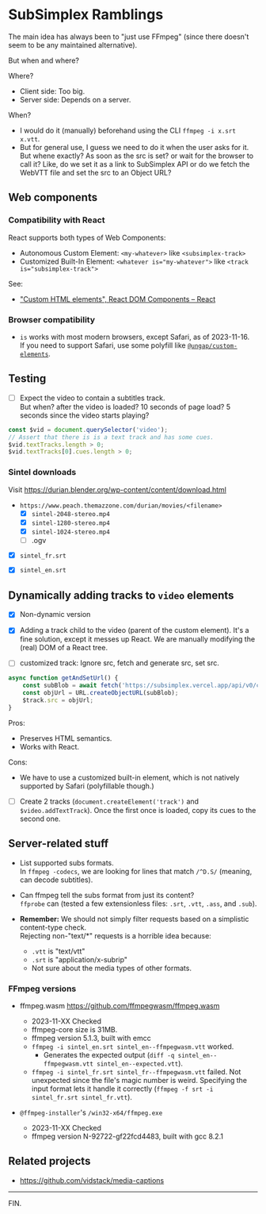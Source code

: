 # SubSimplex Ramblings

The main idea has always been to "just use FFmpeg" (since there doesn't seem to be any maintained alternative).

But when and where?

Where?
- Client side: Too big.
- Server side: Depends on a server.

When?
- I would do it (manually) beforehand using the CLI `ffmpeg -i x.srt x.vtt`.
- But for general use, I guess we need to do it when the user asks for it. \
But whene exactly? As soon as the src is set? or wait for the browser to call it?
Like, do we set it as a link to SubSimplex API or do we fetch the WebVTT file and set the src to an Object URL?


## Web components

### Compatibility with React

React supports both types of Web Components:
- Autonomous Custom Element: `<my-whatever>` like `<subsimplex-track>`
- Customized Built-In Element: `<whatever is="my-whatever">` like `<track is="subsimplex-track">`

See:
- ["Custom HTML elements", React DOM Components – React](https://react.dev/reference/react-dom/components#custom-html-elements)


### Browser compatibility

- `is` works with most modern browsers, except Safari, as of 2023-11-16. \
If you need to support Safari, use some polyfill like
[`@ungap/custom-elements`](https://github.com/ungap/custom-elements).


## Testing

- [ ] Expect the video to contain a subtitles track. \
But when? after the video is loaded? 10 seconds of page load? 5 seconds since the video starts playing?
```js
const $vid = document.querySelector('video');
// Assert that there is is a text track and has some cues.
$vid.textTracks.length > 0;
$vid.textTracks[0].cues.length > 0;
```


### Sintel downloads

Visit https://durian.blender.org/wp-content/content/download.html

- `https://www.peach.themazzone.com/durian/movies/<filename>`
    * [x] `sintel-2048-stereo.mp4`
    * [x] `sintel-1280-stereo.mp4`
    * [x] `sintel-1024-stereo.mp4`
    * [ ] .ogv
    
- [x] `sintel_fr.srt`
- [x] `sintel_en.srt`


## Dynamically adding tracks to `video` elements

- [x] Non-dynamic version

- [x] Adding a track child to the video (parent of the custom element).
It's a fine solution,
except it messes up React. We are manually modifying the (real) DOM of a React tree.

- [ ] customized track: Ignore src, fetch and generate src, set src.
```js
async function getAndSetUrl() {
    const subBlob = await fetch('https://subsimplex.vercel.app/api/v0/convert-to-vtt/test.subs').then(res => res.blob());
    const objUrl = URL.createObjectURL(subBlob);
    $track.src = objUrl;
}
```

Pros:
- Preserves HTML semantics.
- Works with React.

Cons:
- We have to use a customized built-in element, which is not natively supported by Safari (polyfillable though.)

- [ ] Create 2 tracks (`document.createElement('track')` and `$video.addTextTrack`).
Once the first once is loaded, copy its cues to the second one.


## Server-related stuff

- List supported subs formats. \
In `ffmpeg -codecs`, we are looking for lines that match `/^D.S/` (meaning, can decode subtitles).

- Can ffmpeg tell the subs format from just its content? \
`ffprobe` can (tested a few extensionless files: `.srt`, `.vtt`, `.ass`, and `.sub`).

- **Remember:**
We should not simply filter requests based on a simplistic content-type check. \
Rejecting non-"text/*" requests is a horrible idea because:
    - `.vtt` is "text/vtt"
    - `.srt` is "application/x-subrip"
    - Not sure about the media types of other formats.

### FFmpeg versions

- ffmpeg.wasm https://github.com/ffmpegwasm/ffmpeg.wasm
    * 2023-11-XX Checked
    * ffmpeg-core size is 31MB.
    * ffmpeg version 5.1.3, built with emcc
    * `ffmpeg -i sintel_en.srt sintel_en--ffmpegwasm.vtt` worked.
        * Generates the expected output (`diff -q sintel_en--ffmpegwasm.vtt sintel_en--expected.vtt`).
    * `ffmpeg -i sintel_fr.srt sintel_fr--ffmpegwasm.vtt` failed. Not unexpected since the file's magic number is weird.
    Specifying the input format lets it handle it correctly (`ffmpeg -f srt -i sintel_fr.srt sintel_fr.vtt`).

- `@ffmpeg-installer`'s `/win32-x64/ffmpeg.exe`
    * 2023-11-XX Checked
    * ffmpeg version N-92722-gf22fcd4483, built with gcc 8.2.1


## Related projects

- https://github.com/vidstack/media-captions

---

FIN.
